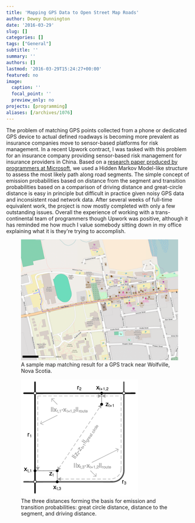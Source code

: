 ```yaml
---
title: 'Mapping GPS Data to Open Street Map Roads'
author: Dewey Dunnington
date: '2016-03-29'
slug: []
categories: []
tags: ["General"]
subtitle: ''
summary: ''
authors: []
lastmod: '2016-03-29T15:24:27+00:00'
featured: no
image:
  caption: ''
  focal_point: ''
  preview_only: no
projects: [programming]
aliases: [/archives/1076]
---
```


The problem of matching GPS points collected from a phone or dedicated GPS device to actual defined roadways is becoming more prevalent as insurance companies move to sensor-based platforms for risk management. In a recent Upwork contract, I was tasked with this problem for an insurance company providing sensor-based risk management for insurance providers in China. Based on a <a href="http://research.microsoft.com/en-us/um/people/jckrumm/Publications%202009/map%20matching%20ACM%20GIS%20camera%20ready.pdf">research paper produced by programmers at Microsoft</a>, we used a Hidden Markov Model-like structure to assess the most likely path along road segments. The simple concept of emission probabilities based on distance from the segment and transition probabilities based on a comparison of driving distance and great-circle distance is easy in principle but difficult in practice given noisy GPS data and inconsistent road network data. After several weeks of full-time equivalent work, the project is now mostly completed with only a few outstanding issues. Overall the experience of working with a trans-continental team of programmers though Upwork was positive, although it has reminded me how much I value somebody sitting down in my office explaining what it is they're trying to accomplish.

<figure><img src="Screen-Shot-2016-03-18-at-1.38.05-PM-1024x788.png" alt="A sample map matching result for a GPS track near Wolfville, Nova Scotia."/><figcaption>A sample map matching result for a GPS track near Wolfville, Nova Scotia.</figcaption></figure>

<figure><img src="Screen-Shot-2016-03-29-at-2.22.58-PM.png"/><figcaption>The three distances forming the basis for emission and transition probabilities: great circle distance, distance to the segment, and driving distance.</figcaption></figure>
